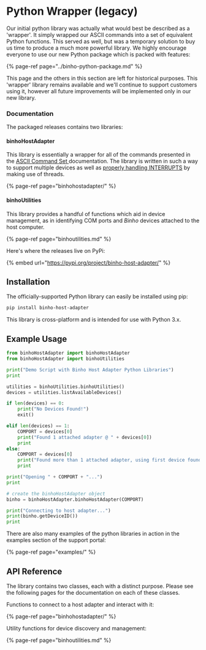 # Python Wrapper \(legacy\)

Our initial python library was actually what would best be described as a 'wrapper'. It simply wrapped our ASCII commands into a set of equivalent Python functions. This served as well, but was a temporary solution to buy us time to produce a much more powerful library. We highly encourage everyone to use our new Python package which is packed with features:

{% page-ref page="../binho-python-package.md" %}

This page and the others in this section are left for historical purposes. This 'wrapper' library remains available and we'll continue to support customers using it, however all future improvements will be implemented only in our new library.

### Documentation

The packaged releases contains two libraries:

#### binhoHostAdapter

This library is essentially a wrapper for all of the commands presented in the [ASCII Command Set ](https://support.binho.io/user-guide/ascii-interface)documentation. The library is written in such a way to support multiple devices as well as [properly handling INTERRUPTS](https://support.binho.io/user-guide/using-the-device/receiving-interrupts) by making use of threads.

{% page-ref page="binhohostadapter/" %}

#### binhoUtilities

This library provides a handful of functions which aid in device management, as in identifying COM ports and _Binho_ devices attached to the host computer.

{% page-ref page="binhoutilities.md" %}

Here's where the releases live on PyPi:

{% embed url="https://pypi.org/project/binho-host-adapter/" %}

## Installation <a id="installation"></a>

The officially-supported Python library can easily be installed using pip:

```bash
pip install binho-host-adapter
```

This library is cross-platform and is intended for use with Python 3.x.

## Example Usage <a id="example-usage"></a>

```python
from binhoHostAdapter import binhoHostAdapter
from binhoHostAdapter import binhoUtilities

print("Demo Script with Binho Host Adapter Python Libraries")
print

utilities = binhoUtilities.binhoUtilities()
devices = utilities.listAvailableDevices()

if len(devices) == 0:
	print("No Devices Found!")
	exit()

elif len(devices) == 1:
	COMPORT = devices[0]
	print("Found 1 attached adapter @ " + devices[0])
	print
else:
	COMPORT = devices[0]
	print("Found more than 1 attached adapter, using first device found on " + COMPORT)
	print

print("Opening " + COMPORT + "...")
print

# create the binhoHostAdapter object
binho = binhoHostAdapter.binhoHostAdapter(COMPORT)

print("Connecting to host adapter...")
print(binho.getDeviceID())
print
```

There are also many examples of the python libraries in action in the examples section of the support portal:

{% page-ref page="examples/" %}

## API Reference <a id="api-reference"></a>

The library contains two classes, each with a distinct purpose. Please see the following pages for the documentation on each of these classes.

Functions to connect to a host adapter and interact with it:

{% page-ref page="binhohostadapter/" %}

Utility functions for device discovery and management:

{% page-ref page="binhoutilities.md" %}

